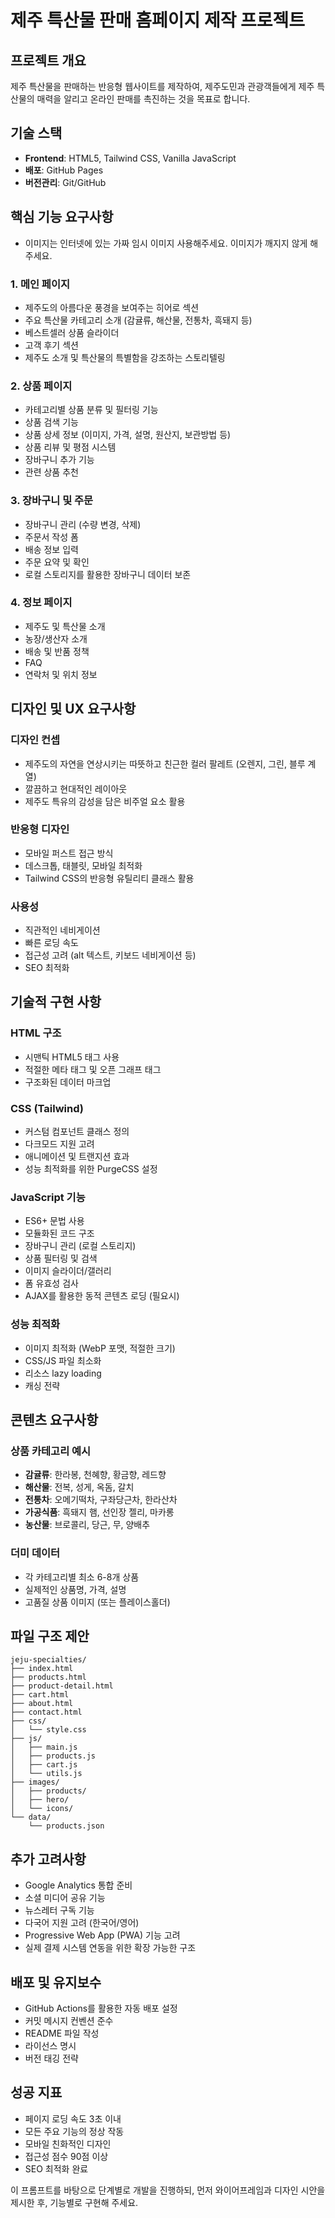# 제주 특산물 판매 홈페이지 제작 프로젝트

## 프로젝트 개요
제주 특산물을 판매하는 반응형 웹사이트를 제작하여, 제주도민과 관광객들에게 제주 특산물의 매력을 알리고 온라인 판매를 촉진하는 것을 목표로 합니다.

## 기술 스택
- **Frontend**: HTML5, Tailwind CSS, Vanilla JavaScript
- **배포**: GitHub Pages
- **버전관리**: Git/GitHub

## 핵심 기능 요구사항
* 이미지는 인터넷에 있는 가짜 임시 이미지 사용해주세요. 이미지가 깨지지 않게 해주세요.

### 1. 메인 페이지
- 제주도의 아름다운 풍경을 보여주는 히어로 섹션
- 주요 특산물 카테고리 소개 (감귤류, 해산물, 전통차, 흑돼지 등)
- 베스트셀러 상품 슬라이더
- 고객 후기 섹션
- 제주도 소개 및 특산물의 특별함을 강조하는 스토리텔링

### 2. 상품 페이지
- 카테고리별 상품 분류 및 필터링 기능
- 상품 검색 기능
- 상품 상세 정보 (이미지, 가격, 설명, 원산지, 보관방법 등)
- 상품 리뷰 및 평점 시스템
- 장바구니 추가 기능
- 관련 상품 추천

### 3. 장바구니 및 주문
- 장바구니 관리 (수량 변경, 삭제)
- 주문서 작성 폼
- 배송 정보 입력
- 주문 요약 및 확인
- 로컬 스토리지를 활용한 장바구니 데이터 보존

### 4. 정보 페이지
- 제주도 및 특산물 소개
- 농장/생산자 소개
- 배송 및 반품 정책
- FAQ
- 연락처 및 위치 정보

## 디자인 및 UX 요구사항

### 디자인 컨셉
- 제주도의 자연을 연상시키는 따뜻하고 친근한 컬러 팔레트 (오렌지, 그린, 블루 계열)
- 깔끔하고 현대적인 레이아웃
- 제주도 특유의 감성을 담은 비주얼 요소 활용

### 반응형 디자인
- 모바일 퍼스트 접근 방식
- 데스크톱, 태블릿, 모바일 최적화
- Tailwind CSS의 반응형 유틸리티 클래스 활용

### 사용성
- 직관적인 네비게이션
- 빠른 로딩 속도
- 접근성 고려 (alt 텍스트, 키보드 네비게이션 등)
- SEO 최적화

## 기술적 구현 사항

### HTML 구조
- 시맨틱 HTML5 태그 사용
- 적절한 메타 태그 및 오픈 그래프 태그
- 구조화된 데이터 마크업

### CSS (Tailwind)
- 커스텀 컴포넌트 클래스 정의
- 다크모드 지원 고려
- 애니메이션 및 트랜지션 효과
- 성능 최적화를 위한 PurgeCSS 설정

### JavaScript 기능
- ES6+ 문법 사용
- 모듈화된 코드 구조
- 장바구니 관리 (로컬 스토리지)
- 상품 필터링 및 검색
- 이미지 슬라이더/갤러리
- 폼 유효성 검사
- AJAX를 활용한 동적 콘텐츠 로딩 (필요시)

### 성능 최적화
- 이미지 최적화 (WebP 포맷, 적절한 크기)
- CSS/JS 파일 최소화
- 리소스 lazy loading
- 캐싱 전략

## 콘텐츠 요구사항

### 상품 카테고리 예시
- **감귤류**: 한라봉, 천혜향, 황금향, 레드향
- **해산물**: 전복, 성게, 옥돔, 갈치
- **전통차**: 오메기떡차, 구좌당근차, 한라산차
- **가공식품**: 흑돼지 햄, 선인장 젤리, 마카롱
- **농산물**: 브로콜리, 당근, 무, 양배추

### 더미 데이터
- 각 카테고리별 최소 6-8개 상품
- 실제적인 상품명, 가격, 설명
- 고품질 상품 이미지 (또는 플레이스홀더)

## 파일 구조 제안
```
jeju-specialties/
├── index.html
├── products.html
├── product-detail.html
├── cart.html
├── about.html
├── contact.html
├── css/
│   └── style.css
├── js/
│   ├── main.js
│   ├── products.js
│   ├── cart.js
│   └── utils.js
├── images/
│   ├── products/
│   ├── hero/
│   └── icons/
└── data/
    └── products.json
```

## 추가 고려사항
- Google Analytics 통합 준비
- 소셜 미디어 공유 기능
- 뉴스레터 구독 기능
- 다국어 지원 고려 (한국어/영어)
- Progressive Web App (PWA) 기능 고려
- 실제 결제 시스템 연동을 위한 확장 가능한 구조

## 배포 및 유지보수
- GitHub Actions를 활용한 자동 배포 설정
- 커밋 메시지 컨벤션 준수
- README 파일 작성
- 라이선스 명시
- 버전 태깅 전략

## 성공 지표
- 페이지 로딩 속도 3초 이내
- 모든 주요 기능의 정상 작동
- 모바일 친화적인 디자인
- 접근성 점수 90점 이상
- SEO 최적화 완료

이 프롬프트를 바탕으로 단계별로 개발을 진행하되, 먼저 와이어프레임과 디자인 시안을 제시한 후, 기능별로 구현해 주세요.